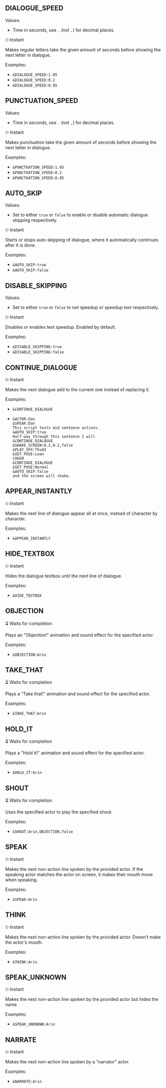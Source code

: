 ## DIALOGUE_SPEED
Values: 
  - Time in seconds, use `.` (not `,`) for decimal places.

⏲ Instant

Makes regular letters take the given amount of seconds before showing the next letter in dialogue.

Examples: 
  - `&DIALOGUE_SPEED:1.05`
  - `&DIALOGUE_SPEED:0.2`
  - `&DIALOGUE_SPEED:0.05`

## PUNCTUATION_SPEED
Values: 
  - Time in seconds, use `.` (not `,`) for decimal places.

⏲ Instant

Makes punctuation take the given amount of seconds before showing the next letter in dialogue.

Examples: 
  - `&PUNCTUATION_SPEED:1.05`
  - `&PUNCTUATION_SPEED:0.2`
  - `&PUNCTUATION_SPEED:0.05`

## AUTO_SKIP
Values: 
  - Set to either `true` or `false` to enable or disable automatic dialogue skipping respectively.

⏲ Instant

Starts or stops auto-skipping of dialogue, where it automatically continues after it is done.

Examples: 
  - `&AUTO_SKIP:true`
  - `&AUTO_SKIP:false`

## DISABLE_SKIPPING
Values: 
  - Set to either `true` or `false` to not speedup or speedup text respectively.

⏲ Instant

Disables or enables text speedup. Enabled by default.

Examples: 
  - `&DISABLE_SKIPPING:true`
  - `&DISABLE_SKIPPING:false`

## CONTINUE_DIALOGUE

⏲ Instant

Makes the next dialogue add to the current one instead of replacing it.

Examples: 
  - `&CONTINUE_DIALOGUE`
  - ```
    &ACTOR:Dan
    &SPEAK:Dan
    This script tests mid sentence actions.
    &AUTO_SKIP:true
    Half-way through this sentence I will
    &CONTINUE_DIALOGUE
    &SHAKE_SCREEN:0.2,0.2,false
    &PLAY_SFX:Thud3
    &SET_POSE:Lean
    COUGH
    &CONTINUE_DIALOGUE
    &SET_POSE:Normal
    &AUTO_SKIP:false
    and the screen will shake.
    ```

## APPEAR_INSTANTLY

⏲ Instant

Makes the next line of dialogue appear all at once, instead of character by character.

Examples: 
  - `&APPEAR_INSTANTLY`

## HIDE_TEXTBOX

⏲ Instant

Hides the dialogue textbox until the next line of dialogue.

Examples: 
  - `&HIDE_TEXTBOX`

## OBJECTION

⏳ Waits for completion

Plays an "Objection!" animation and sound effect for the specified actor.

Examples: 
  - `&OBJECTION:Arin`

## TAKE_THAT

⏳ Waits for completion

Plays a "Take that!" animation and sound effect for the specified actor.

Examples: 
  - `&TAKE_THAT:Arin`

## HOLD_IT

⏳ Waits for completion

Plays a "Hold it!" animation and sound effect for the specified actor.

Examples: 
  - `&HOLD_IT:Arin`

## SHOUT

⏳ Waits for completion

Uses the specified actor to play the specified shout.

Examples: 
  - `&SHOUT:Arin,OBJECTION,false`

## SPEAK

⏲ Instant

Makes the next non-action line spoken by the provided actor. If the speaking actor matches the actor on screen, it makes their mouth move when speaking.

Examples: 
  - `&SPEAK:Arin`

## THINK

⏲ Instant

Makes the next non-action line spoken by the provided actor. Doesn't make the actor's mouth.

Examples: 
  - `&THINK:Arin`

## SPEAK_UNKNOWN

⏲ Instant

Makes the next non-action line spoken by the provided actor but hides the name.

Examples: 
  - `&SPEAK_UNKNOWN:Arin`

## NARRATE

⏲ Instant

Makes the next non-action line spoken by a "narrator" actor.

Examples: 
  - `&NARRATE:Arin`